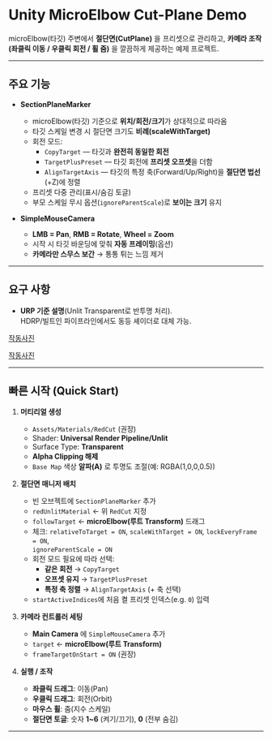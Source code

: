 # Unity MicroElbow Cut-Plane Demo

microElbow(타깃) 주변에서 **절단면(CutPlane)** 을 프리셋으로 관리하고, **카메라 조작(좌클릭 이동 / 우클릭 회전 / 휠 줌)** 을 깔끔하게 제공하는 예제 프로젝트.

---

## 주요 기능

- **SectionPlaneMarker**
  - microElbow(타깃) 기준으로 **위치/회전/크기**가 상대적으로 따라옴
  - 타깃 스케일 변경 시 절단면 크기도 **비례(scaleWithTarget)**  
  - 회전 모드:
    - `CopyTarget` — 타깃과 **완전히 동일한 회전**
    - `TargetPlusPreset` — 타깃 회전에 **프리셋 오프셋**을 더함
    - `AlignTargetAxis` — 타깃의 특정 축(Forward/Up/Right)을 **절단면 법선**(+Z)에 정렬
  - 프리셋 다중 관리(표시/숨김 토글)
  - 부모 스케일 무시 옵션(`ignoreParentScale`)로 **보이는 크기** 유지

- **SimpleMouseCamera**
  - **LMB = Pan**, **RMB = Rotate**, **Wheel = Zoom**
  - 시작 시 타깃 바운딩에 맞춰 **자동 프레이밍**(옵션)
  - **카메라만 스무스 보간** → 통통 튀는 느낌 제거

---

## 요구 사항
- **URP 기준 설명**(Unlit Transparent로 반투명 처리).  
  HDRP/빌트인 파이프라인에서도 동등 셰이더로 대체 가능.

[작동사진](./image/image01.jpeg)

[작동사진](./image/image02.jpeg)

---

## 빠른 시작 (Quick Start)

1. **머티리얼 생성**  
   - `Assets/Materials/RedCut` (권장)  
   - Shader: **Universal Render Pipeline/Unlit**  
   - Surface Type: **Transparent**  
   - **Alpha Clipping 해제**  
   - `Base Map` 색상 **알파(A)** 로 투명도 조절(예: RGBA(1,0,0,0.5))

2. **절단면 매니저 배치**  
   - 빈 오브젝트에 `SectionPlaneMarker` 추가  
   - `redUnlitMaterial` ← 위 `RedCut` 지정  
   - `followTarget` ← **microElbow(루트 Transform)** 드래그  
   - 체크: `relativeToTarget = ON`, `scaleWithTarget = ON`, `lockEveryFrame = ON`,  
     `ignoreParentScale = ON`  
   - 회전 모드 필요에 따라 선택:
     - **같은 회전** → `CopyTarget`
     - **오프셋 유지** → `TargetPlusPreset`
     - **특정 축 정렬** → `AlignTargetAxis` (+ 축 선택)
   - `startActiveIndices`에 처음 켤 프리셋 인덱스(e.g. `0`) 입력

3. **카메라 컨트롤러 세팅**  
   - **Main Camera** 에 `SimpleMouseCamera` 추가  
   - `target` ← **microElbow(루트 Transform)**  
   - `frameTargetOnStart = ON` (권장)

4. **실행 / 조작**
   - **좌클릭 드래그**: 이동(Pan)  
   - **우클릭 드래그**: 회전(Orbit)  
   - **마우스 휠**: 줌(지수 스케일)  
   - **절단면 토글**: 숫자 **1~6** (켜기/끄기), **0** (전부 숨김)

---

